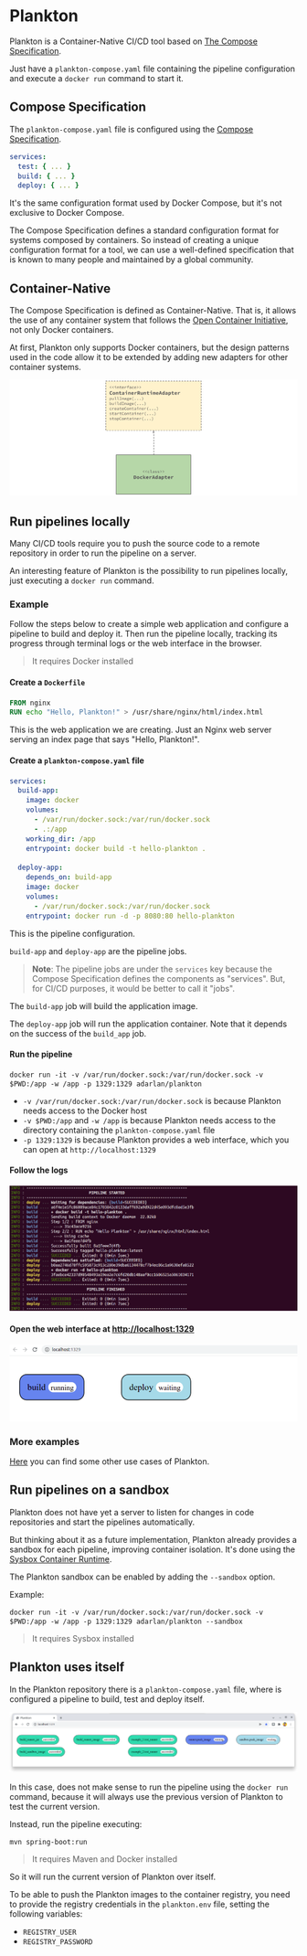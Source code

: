 # Plankton

Plankton is a Container-Native CI/CD tool based on [The Compose Specification](https://github.com/compose-spec/compose-spec/blob/master/spec.md).

Just have a `plankton-compose.yaml` file containing the pipeline configuration
and execute a `docker run` command to start it.

## Compose Specification

The `plankton-compose.yaml` file is configured using the
[Compose Specification](https://github.com/compose-spec/compose-spec/blob/master/spec.md).

```yaml
services:
  test: { ... }
  build: { ... }
  deploy: { ... }
```

It's the same configuration format used by Docker Compose,
but it's not exclusive to Docker Compose.

The Compose Specification defines a standard configuration format for systems composed by containers.
So instead of creating a unique configuration format for a tool,
we can use a well-defined specification that is known to many people and maintained by a global community.

## Container-Native

The Compose Specification is defined as Container-Native.
That is, it allows the use of any container system that follows
the [Open Container Initiative](https://opencontainers.org/),
not only Docker containers.

At first, Plankton only supports Docker containers,
but the design patterns used in the code allow it to be extended by adding new adapters for other container systems.

![class-diagram.png](docs/img/class-diagram.png)

## Run pipelines locally

Many CI/CD tools require you to push the source code to a remote repository
in order to run the pipeline on a server.

An interesting feature of Plankton is the possibility to run pipelines locally,
just executing a `docker run` command.

### Example

Follow the steps below to create a simple web application
and configure a pipeline to build and deploy it.
Then run the pipeline locally,
tracking its progress through terminal logs or the web interface in the browser.

> It requires Docker installed

#### Create a `Dockerfile`

```Dockerfile
FROM nginx
RUN echo "Hello, Plankton!" > /usr/share/nginx/html/index.html
```

This is the web application we are creating.
Just an Nginx web server
serving an index page that says "Hello, Plankton!".

#### Create a `plankton-compose.yaml` file

```yaml
services:
  build-app:
    image: docker
    volumes:
      - /var/run/docker.sock:/var/run/docker.sock
      - .:/app
    working_dir: /app
    entrypoint: docker build -t hello-plankton .

  deploy-app:
    depends_on: build-app
    image: docker
    volumes:
      - /var/run/docker.sock:/var/run/docker.sock
    entrypoint: docker run -d -p 8080:80 hello-plankton
```

This is the pipeline configuration.

`build-app` and `deploy-app` are the pipeline jobs.

> **Note**: The pipeline jobs are under the `services` key
> because the Compose Specification defines the components as "services".
> But, for CI/CD purposes, it would be better to call it "jobs".

The `build-app` job will build the application image.

The `deploy-app` job will run the application container.
Note that it depends on the success of the `build_app` job.

#### Run the pipeline

```shell
docker run -it -v /var/run/docker.sock:/var/run/docker.sock -v $PWD:/app -w /app -p 1329:1329 adarlan/plankton
```

- `-v /var/run/docker.sock:/var/run/docker.sock` is because Plankton needs access to the Docker host
- `-v $PWD:/app` and `-w /app` is because Plankton needs access to the directory containing the `plankton-compose.yaml` file
- `-p 1329:1329` is because Plankton provides a web interface, which you can open at `http://localhost:1329`

#### Follow the logs

![pipeline-logs.png](docs/img/pipeline-logs.png)

#### Open the web interface at [http://localhost:1329](http://localhost:1329)

![pipeline-page.png](docs/img/pipeline-page.png)

### More examples

[Here](https://github.com/adarlan/plankton/tree/master/examples)
you can find some other use cases of Plankton.

## Run pipelines on a sandbox

Plankton does not have yet a server
to listen for changes in code repositories
and start the pipelines automatically.

But thinking about it as a future implementation,
Plankton already provides a sandbox for each pipeline,
improving container isolation.
It's done using the [Sysbox Container Runtime](https://github.com/nestybox/sysbox).

The Plankton sandbox can be enabled by adding the `--sandbox` option.

Example:

```shell
docker run -it -v /var/run/docker.sock:/var/run/docker.sock -v $PWD:/app -w /app -p 1329:1329 adarlan/plankton --sandbox
```

> It requires Sysbox installed

## Plankton uses itself

In the Plankton repository there is a `plankton-compose.yaml` file,
where is configured a pipeline to build, test and deploy itself.

![using-itself-page.png](docs/img/using-itself-page.png)

In this case, does not make sense to run the pipeline using the `docker run` command,
because it will always use the previous version of Plankton to test the current version.

Instead, run the pipeline executing:

```shell
mvn spring-boot:run
```

> It requires Maven and Docker installed

So it will run the current version of Plankton over itself.

To be able to push the Plankton images to the container registry,
you need to provide the registry credentials in the `plankton.env` file,
setting the following variables:

- `REGISTRY_USER`
- `REGISTRY_PASSWORD`
